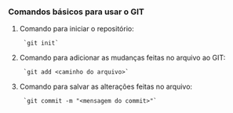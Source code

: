### Comandos básicos para usar o GIT

1. Comando para iniciar o repositório: 

        `git init`

2. Comando para adicionar as mudanças feitas no arquivo ao GIT:

        `git add <caminho do arquivo>` 

3. Comando para salvar as alterações feitas no arquivo:
        
        `git commit -m "<mensagem do commit>"`